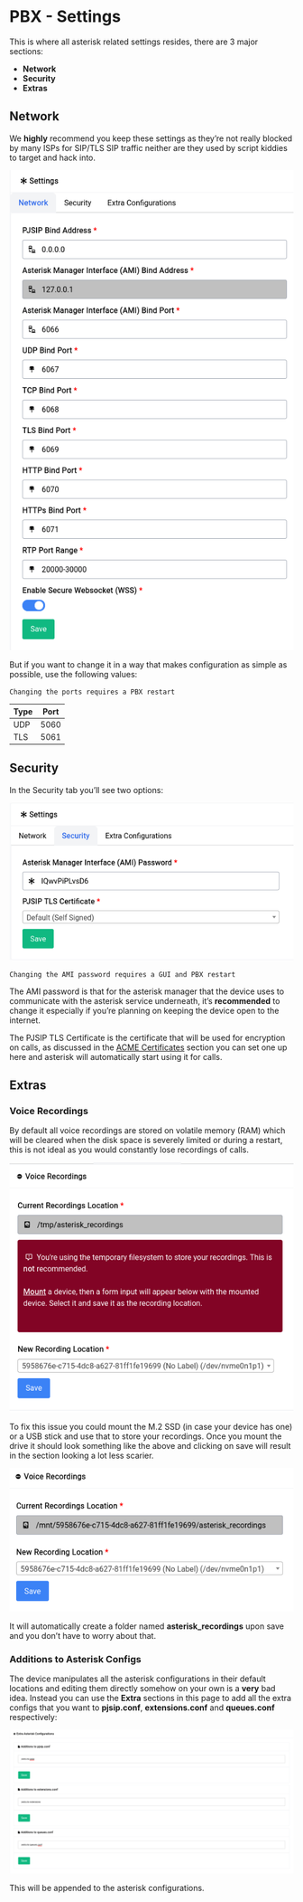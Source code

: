 # PBX - Settings

This is where all asterisk related settings resides, there are 3 major sections:

- **Network**
- **Security**
- **Extras**

## Network

We **highly** recommend you keep these settings as they’re not really blocked by many ISPs for SIP/TLS SIP traffic neither are they used by script kiddies to target and hack into.

<center>
    <a data-fancybox data-src="./img/17.png" data-caption="PBX - Settings - Network">
        <img src="./img/17.png" />
    </a>
</center>

But if you want to change it in a way that makes configuration as simple as possible, use the following values:

```admonish warning
Changing the ports requires a PBX restart
```

| Type | Port |
|------|------|
| UDP  | 5060 |
| TLS  | 5061 |

## Security

In the Security tab you’ll see two options:

<center>
    <a data-fancybox data-src="./img/18.png" data-caption="PBX - Settings - Security">
        <img src="./img/18.png" />
    </a>
</center>

```admonish warning
Changing the AMI password requires a GUI and PBX restart
```

The AMI password is that for the asterisk manager that the device uses to communicate with the asterisk service underneath, it’s **recommended** to change it especially if you’re planning on keeping the device open to the internet.

The PJSIP TLS Certificate is the certificate that will be used for encryption on calls, as discussed in the [ACME Certificates](/services/acme-certificates.html) section you can set one up here and asterisk will automatically start using it for calls.

## Extras

### Voice Recordings

By default all voice recordings are stored on volatile memory (RAM) which will be cleared when the disk space is severely limited or during a restart, this is not ideal as you would constantly lose recordings of calls.

<center>
    <a data-fancybox data-src="./img/19.png" data-caption="PBX - Settings - Extras - Voice Recordings">
        <img src="./img/19.png" />
    </a>
</center>

To fix this issue you could mount the M.2 SSD (in case your device has one) or a USB stick and use that to store your recordings. Once you mount the drive it should look something like the above and clicking on save will result in the section looking a lot less scarier.

<center>
    <a data-fancybox data-src="./img/20.png" data-caption="PBX - Settings - Extras - Voice Recordings Location">
        <img src="./img/20.png" />
    </a>
</center>

It will automatically create a folder named **asterisk_recordings** upon save and you don’t have to worry about that.

### Additions to Asterisk Configs

The device manipulates all the asterisk configurations in their default locations and editing them directly somehow on your own is a **very** bad idea. Instead you can use the **Extra** sections in this page to add all the extra configs that you want to **pjsip.conf**, **extensions.conf** and **queues.conf** respectively:

<center>
    <a data-fancybox data-src="./img/21.png" data-caption="PBX - Settings - Extras - Additions to Asterisk Configs">
        <img src="./img/21.png" />
    </a>
</center>

This will be appended to the asterisk configurations.